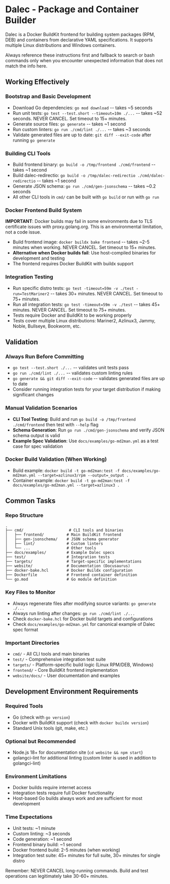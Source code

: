 # Dalec - Package and Container Builder

Dalec is a Docker BuildKit frontend for building system packages (RPM, DEB) and containers from declarative YAML specifications. It supports multiple Linux distributions and Windows containers.

Always reference these instructions first and fallback to search or bash commands only when you encounter unexpected information that does not match the info here.

## Working Effectively

### Bootstrap and Basic Development
- Download Go dependencies: `go mod download` -- takes ~5 seconds
- Run unit tests: `go test --test.short --timeout=10m ./...` -- takes ~52 seconds. NEVER CANCEL. Set timeout to 15+ minutes.
- Generate source files: `go generate` -- takes ~1 second
- Run custom linters: `go run ./cmd/lint ./...` -- takes ~3 seconds
- Validate generated files are up to date: `git diff --exit-code` after running `go generate`

### Building CLI Tools
- Build frontend binary: `go build -o /tmp/frontend ./cmd/frontend` -- takes ~1 second
- Build dalec-redirectio: `go build -o /tmp/dalec-redirectio ./cmd/dalec-redirectio` -- takes ~1 second
- Generate JSON schema: `go run ./cmd/gen-jsonschema` -- takes ~0.2 seconds
- All other CLI tools in `cmd/` can be built with `go build` or run with `go run`

### Docker Frontend Build System
**IMPORTANT**: Docker builds may fail in some environments due to TLS certificate issues with proxy.golang.org. This is an environmental limitation, not a code issue.

- Build frontend image: `docker buildx bake frontend` -- takes ~2-5 minutes when working. NEVER CANCEL. Set timeout to 15+ minutes.
- **Alternative when Docker builds fail**: Use host-compiled binaries for development and testing
- The frontend requires Docker BuildKit with buildx support

### Integration Testing
- Run specific distro tests: `go test -timeout=59m -v ./test -run=TestMariner2` -- takes 30+ minutes. NEVER CANCEL. Set timeout to 75+ minutes.
- Run all integration tests: `go test -timeout=59m -v ./test` -- takes 45+ minutes. NEVER CANCEL. Set timeout to 75+ minutes.
- Tests require Docker and BuildKit to be working properly
- Tests cover multiple Linux distributions: Mariner2, Azlinux3, Jammy, Noble, Bullseye, Bookworm, etc.

## Validation

### Always Run Before Committing
- `go test --test.short ./...` -- validates unit tests pass
- `go run ./cmd/lint ./...` -- validates custom linting rules
- `go generate && git diff --exit-code` -- validates generated files are up to date
- Consider running integration tests for your target distribution if making significant changes

### Manual Validation Scenarios
- **CLI Tool Testing**: Build and run `go build -o /tmp/frontend ./cmd/frontend` then test with `--help` flag
- **Schema Generation**: Run `go run ./cmd/gen-jsonschema` and verify JSON schema output is valid
- **Example Spec Validation**: Use `docs/examples/go-md2man.yml` as a test case for spec validation

### Docker Build Validation (When Working)
- Build example: `docker build -t go-md2man:test -f docs/examples/go-md2man.yml --target=azlinux3/rpm --output=_output .`
- Container example: `docker build -t go-md2man:test -f docs/examples/go-md2man.yml --target=azlinux3 .`

## Common Tasks

### Repo Structure
```
.
├── cmd/                    # CLI tools and binaries
│   ├── frontend/          # Main BuildKit frontend
│   ├── gen-jsonschema/    # JSON schema generator
│   ├── lint/              # Custom linters
│   └── ...                # Other tools
├── docs/examples/         # Example Dalec specs
├── test/                  # Integration tests
├── targets/               # Target-specific implementations
├── website/               # Documentation (Docusaurus)
├── docker-bake.hcl        # Docker Buildx configuration
├── Dockerfile             # Frontend container definition
└── go.mod                 # Go module definition
```

### Key Files to Monitor
- Always regenerate files after modifying source variants: `go generate ./...`
- Always run linting after changes: `go run ./cmd/lint ./...`
- Check `docker-bake.hcl` for Docker build targets and configurations
- Check `docs/examples/go-md2man.yml` for canonical example of Dalec spec format

### Important Directories
- `cmd/` - All CLI tools and main binaries
- `test/` - Comprehensive integration test suite
- `targets/` - Platform-specific build logic (Linux RPM/DEB, Windows)
- `frontend/` - Core BuildKit frontend implementation
- `website/docs/` - User documentation and examples

## Development Environment Requirements

### Required Tools
- Go (check with `go version`)
- Docker with BuildKit support (check with `docker buildx version`)
- Standard Unix tools (git, make, etc.)

### Optional but Recommended
- Node.js 18+ for documentation site (`cd website && npm start`)
- golangci-lint for additional linting (custom linter is used in addition to golangci-lint)

### Environment Limitations
- Docker builds require internet access
- Integration tests require full Docker functionality
- Host-based Go builds always work and are sufficient for most development

### Time Expectations
- Unit tests: ~1 minute
- Custom linting: ~3 seconds
- Code generation: ~1 second
- Frontend binary build: ~1 second
- Docker frontend build: 2-5 minutes (when working)
- Integration test suite: 45+ minutes for full suite, 30+ minutes for single distro

Remember: NEVER CANCEL long-running commands. Build and test operations can legitimately take 30-60+ minutes.